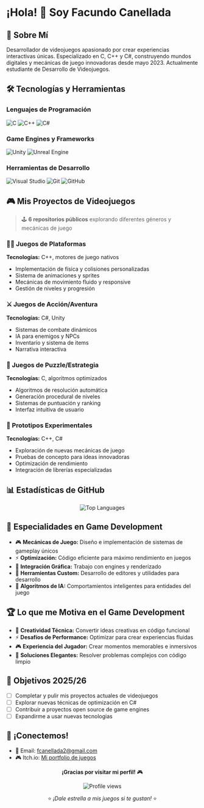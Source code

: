 # ¡Hola! 👋 Soy Facundo Canellada

## 🚀 Sobre Mí
Desarrollador de videojuegos apasionado por crear experiencias interactivas únicas. Especializado en C, C++ y C#, construyendo mundos digitales y mecánicas de juego innovadoras desde mayo 2023. Actualmente estudiante de Desarrollo de Videojuegos.

## 🛠️ Tecnologías y Herramientas

### Lenguajes de Programación
![C](https://img.shields.io/badge/-C-A8B9CC?style=flat-square&logo=c&logoColor=black)
![C++](https://img.shields.io/badge/-C++-00599C?style=flat-square&logo=cplusplus&logoColor=white)
![C#](https://img.shields.io/badge/-C%23-239120?style=flat-square&logo=csharp&logoColor=white)

### Game Engines y Frameworks
![Unity](https://img.shields.io/badge/-Unity-000000?style=flat-square&logo=unity&logoColor=white)
![Unreal Engine](https://img.shields.io/badge/-Unreal%20Engine-313131?style=flat-square&logo=unrealengine&logoColor=white)

### Herramientas de Desarrollo
![Visual Studio](https://img.shields.io/badge/-Visual%20Studio-5C2D91?style=flat-square&logo=visualstudio&logoColor=white)
![Git](https://img.shields.io/badge/-Git-F05032?style=flat-square&logo=git&logoColor=white)
![GitHub](https://img.shields.io/badge/-GitHub-181717?style=flat-square&logo=github&logoColor=white)

## 🎮 Mis Proyectos de Videojuegos

> 🕹️ **6 repositorios públicos** explorando diferentes géneros y mecánicas de juego

### 🏃‍♂️ Juegos de Plataformas
**Tecnologías:** C++, motores de juego nativos
- Implementación de física y colisiones personalizadas
- Sistema de animaciones y sprites
- Mecánicas de movimiento fluido y responsive
- Gestión de niveles y progresión

### ⚔️ Juegos de Acción/Aventura
**Tecnologías:** C#, Unity
- Sistemas de combate dinámicos
- IA para enemigos y NPCs
- Inventario y sistema de items
- Narrativa interactiva

### 🧩 Juegos de Puzzle/Estrategia
**Tecnologías:** C, algoritmos optimizados
- Algoritmos de resolución automática
- Generación procedural de niveles
- Sistemas de puntuación y ranking
- Interfaz intuitiva de usuario

### 🎯 Prototipos Experimentales
**Tecnologías:** C++, C#
- Exploración de nuevas mecánicas de juego
- Pruebas de concepto para ideas innovadoras
- Optimización de rendimiento
- Integración de librerías especializadas

## 📊 Estadísticas de GitHub

<div align="center">

![Top Languages](https://github-readme-stats.vercel.app/api/top-langs/?username=FacundoCanellada&layout=compact&theme=dark&hide_border=true)

</div>

## 🎯 Especialidades en Game Development

- 🎮 **Mecánicas de Juego:** Diseño e implementación de sistemas de gameplay únicos
- ⚡ **Optimización:** Código eficiente para máximo rendimiento en juegos
- 🎨 **Integración Gráfica:** Trabajo con engines y renderizado
- 🔧 **Herramientas Custom:** Desarrollo de editores y utilidades para desarrollo
- 🧠 **Algoritmos de IA:** Comportamientos inteligentes para entidades del juego

## 🏆 Lo que me Motiva en el Game Development

- 🎯 **Creatividad Técnica:** Convertir ideas creativas en código funcional
- ⚡ **Desafíos de Performance:** Optimizar para crear experiencias fluidas
- 🎮 **Experiencia del Jugador:** Crear momentos memorables e inmersivos
- 🔧 **Soluciones Elegantes:** Resolver problemas complejos con código limpio

## 🎯 Objetivos 2025/26

- [ ] Completar y pulir mis proyectos actuales de videojuegos
- [ ] Explorar nuevas técnicas de optimización en C#
- [ ] Contribuir a proyectos open source de game engines
- [ ] Expandirme a usar nuevas tecnologias

## 🤝 ¡Conectemos!
- 📧 Email: fcanellada2@gmail.com
- 🎮 Itch.io: [Mi portfolio de juegos](https://facundocanellada.itch.io)

<div align="center">

**¡Gracias por visitar mi perfil!** 🎮

![Profile views](https://komarev.com/ghpvc/?username=FacundoCanellada&color=brightgreen)

⭐ *¡Dale estrella a mis juegos si te gustan!* ⭐
</div>
